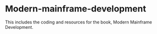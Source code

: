# Modern-mainframe-development
This includes the coding and resources for the book, Modern Mainframe Development.
